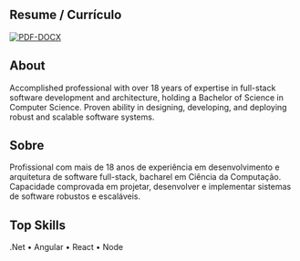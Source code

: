 ## Resume / Currículo
[![PDF-DOCX](https://img.shields.io/badge/PDF-DOCX-1f6feb.svg?style=for-the-badge)](https://github.com/p4ndev/p4ndev/raw/ceb90f58680517128747997269e9abf3d9068b54/gustavo-jaques-en-2025.pdf)

## About

Accomplished professional with over 18 years of expertise in full-stack software development and architecture, holding a Bachelor of Science in Computer Science. Proven ability in designing, developing, and deploying robust and scalable software systems.

## Sobre

Profissional com mais de 18 anos de experiência em desenvolvimento e arquitetura de software full-stack, bacharel em Ciência da Computação. Capacidade comprovada em projetar, desenvolver e implementar sistemas de software robustos e escaláveis.

## Top Skills

.Net • Angular • React • Node
